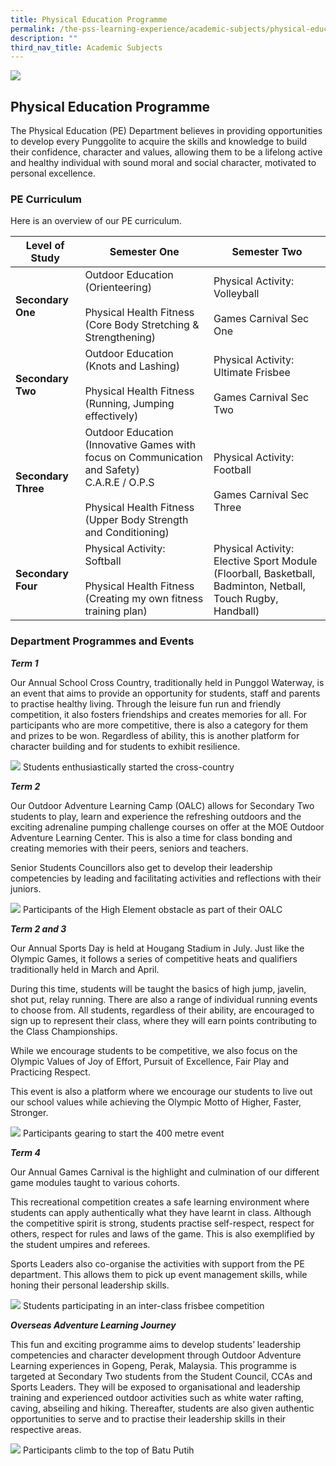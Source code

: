 ```yaml
---
title: Physical Education Programme
permalink: /the-pss-learning-experience/academic-subjects/physical-education-programme/
description: ""
third_nav_title: Academic Subjects
---
```

![](/images/Our%20School/subbanner.jpg)

## Physical Education Programme

The Physical Education (PE) Department believes in providing opportunities to develop every Punggolite to acquire the skills and knowledge to build their confidence, character and values, allowing them to be a lifelong active and healthy individual with sound moral and social character, motivated to personal excellence.

  

### PE Curriculum

Here is an overview of our PE curriculum.

<table>
<thead>
  <tr>
    <th>Level of Study<br></th>
    <th>Semester One<br></th>
    <th>Semester Two<br></th>
  </tr>
</thead>
<tbody>
  <tr>
    <td><b>Secondary One</b><br></td>
    <td>Outdoor Education<br>(Orienteering)<br><br>Physical Health Fitness<br>(Core Body Stretching &amp; Strengthening)</td>
    <td>Physical Activity:<br>Volleyball<br><br>Games Carnival Sec One</td>
  </tr>
  <tr>
    <td><b>Secondary Two</b><br></td>
    <td>Outdoor Education<br>(Knots and Lashing)<br><br>Physical Health Fitness<br>(Running, Jumping effectively)</td>
    <td>Physical Activity:<br>Ultimate Frisbee<br><br>Games Carnival Sec Two</td>
  </tr>
  <tr>
    <td><b>Secondary Three</b><br></td>
    <td>Outdoor Education<br>(Innovative Games with focus on Communication and Safety) <br>C.A.R.E / O.P.S<br><br>Physical Health Fitness<br>(Upper Body Strength and Conditioning)</td>
    <td>Physical Activity:<br>Football<br><br>Games Carnival Sec Three</td>
  </tr>
  <tr>
    <td><b>Secondary Four</b><br></td>
    <td>Physical Activity:<br>Softball<br><br>Physical Health Fitness<br>(Creating my own fitness training plan)</td>
    <td>Physical Activity:<br>Elective Sport Module<br>(Floorball, Basketball, Badminton, Netball, Touch Rugby, Handball)</td>
  </tr>
</tbody>
</table>

### Department Programmes and Events


  

**_Term 1_**

  

Our Annual School Cross Country, traditionally held in Punggol Waterway, is an event that aims to provide an opportunity for students, staff and parents to practise healthy living. Through the leisure fun run and friendly competition, it also fosters friendships and creates memories for all. For participants who are more competitive, there is also a category for them and prizes to be won. Regardless of ability, this is another platform for character building and for students to exhibit resilience.

![](/images/Academic%20Subjects/Physical%20Education%20Programme/A%20good%20start%20is%20as%20important%20as%20being%20consistent.jpg)
Students enthusiastically started the cross-country


**_Term 2_**

  

Our Outdoor Adventure Learning Camp (OALC) allows for Secondary Two students to play, learn and experience the refreshing outdoors and the exciting adrenaline pumping challenge courses on offer at the MOE Outdoor Adventure Learning Center. This is also a time for class bonding and creating memories with their peers, seniors and teachers.

  

Senior Students Councillors also get to develop their leadership competencies by leading and facilitating activities and reflections with their juniors.

![](/images/Academic%20Subjects/Physical%20Education%20Programme/Challenging%20our%20boundaries.jpg)
Participants of the High Element obstacle as part of their OALC

**_Term 2 and 3_**

  

Our Annual Sports Day is held at Hougang Stadium in July. Just like the Olympic Games, it follows a series of competitive heats and qualifiers traditionally held in March and April.

  

During this time, students will be taught the basics of high jump, javelin, shot put, relay running. There are also a range of individual running events to choose from. All students, regardless of their ability, are encouraged to sign up to represent their class, where they will earn points contributing to the Class Championships.

  

While we encourage students to be competitive, we also focus on the Olympic Values of Joy of Effort, Pursuit of Excellence, Fair Play and Practicing Respect.

  

This event is also a platform where we encourage our students to live out our school values while achieving the Olympic Motto of Higher, Faster, Stronger.


![](/images/Academic%20Subjects/Physical%20Education%20Programme/Remove_Starting%20Strong.jpg)
Participants gearing to start the 400 metre event

**_Term 4_**

  

Our Annual Games Carnival is the highlight and culmination of our different game modules taught to various cohorts.

  

This recreational competition creates a safe learning environment where students can apply authentically what they have learnt in class. Although the competitive spirit is strong, students practise self-respect, respect for others, respect for rules and laws of the game. This is also exemplified by the student umpires and referees.

  

Sports Leaders also co-organise the activities with support from the PE department. This allows them to pick up event management skills, while honing their personal leadership skills.

![](/images/Academic%20Subjects/Physical%20Education%20Programme/Reaching%20high%20and%20up.jpg)
Students participating in an inter-class frisbee competition


**_Overseas Adventure Learning Journey_**

  

This fun and exciting programme aims to develop students’ leadership competencies and character development through Outdoor Adventure Learning experiences in Gopeng, Perak, Malaysia. This programme is targeted at Secondary Two students from the Student Council, CCAs and Sports Leaders. They will be exposed to organisational and leadership training and experienced outdoor activities such as white water rafting, caving, abseiling and hiking. Thereafter, students are also given authentic opportunities to serve and to practise their leadership skills in their respective areas.

![](/images/Academic%20Subjects/Physical%20Education%20Programme/Participants%20climb%20top%20of%20Batu%20Putih.jpg)
Participants climb to the top of Batu Putih
